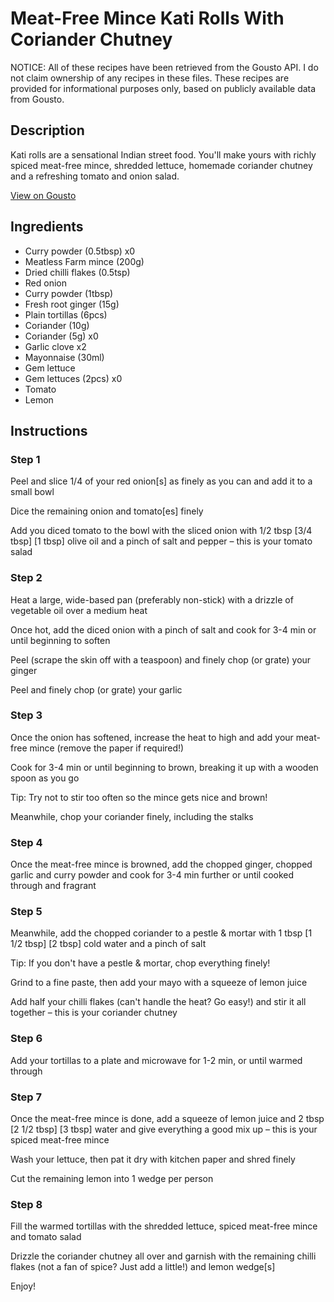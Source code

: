 # Meat-Free Mince Kati Rolls With Coriander Chutney

NOTICE: All of these recipes have been retrieved from the Gousto API. I do not claim ownership of any recipes in these files. These recipes are provided for informational purposes only, based on publicly available data from Gousto.

## Description

Kati rolls are a sensational Indian street food. You'll make yours with richly spiced meat-free mince, shredded lettuce, homemade coriander chutney and a refreshing tomato and onion salad.

[View on Gousto](https://www.gousto.co.uk/recipes/cookbook/meat-free-mince-kati-rolls-with-coriander-chutney)

## Ingredients

- Curry powder (0.5tbsp) x0
- Meatless Farm mince (200g)
- Dried chilli flakes (0.5tsp)
- Red onion
- Curry powder (1tbsp)
- Fresh root ginger (15g)
- Plain tortillas (6pcs)
- Coriander (10g)
- Coriander (5g) x0
- Garlic clove x2
- Mayonnaise (30ml)
- Gem lettuce
- Gem lettuces (2pcs) x0
- Tomato
- Lemon

## Instructions


### Step 1

Peel and slice 1/4 of your<span class="text-danger"> </span>red onion[s] as finely as you can and add it to a small bowl

Dice the remaining onion and tomato[es] finely

Add you diced tomato to the bowl with the sliced onion with 1/2 tbsp <span class="text-purple">[3/4 tbsp]</span> <span class="text-danger">[1 tbsp]</span> olive oil and a pinch of salt and pepper – this is your tomato salad


### Step 2

Heat a large, wide-based pan (preferably non-stick) with a drizzle of vegetable oil over a medium heat

Once hot, add the diced onion with a pinch of salt and cook for 3-4 min or until beginning to soften

Peel (scrape the skin off with a teaspoon) and finely chop (or grate) your ginger

Peel and finely chop (or grate) your garlic


### Step 3

Once the onion has softened, increase the heat to high and add your meat-free mince (remove the paper if required!)

Cook for 3-4 min or until beginning to brown, breaking it up with a wooden spoon as you go

Tip: Try not to stir too often so the mince gets nice and brown!

Meanwhile, chop your coriander finely, including the stalks


### Step 4

Once the meat-free mince is browned, add the chopped ginger, chopped garlic and curry powder and cook for 3-4 min further or until cooked through and fragrant


### Step 5

Meanwhile, add the chopped coriander to a pestle & mortar with 1 tbsp <span class="text-purple">[1 1/2 tbsp]</span><span class="text-danger"> [2 tbsp] </span>cold water and a pinch of salt

Tip: If you don't have a pestle & mortar, chop everything finely!

Grind to a fine paste, then add your mayo with a squeeze of<span class="text-danger"> </span>lemon juice

Add half your chilli flakes (can't handle the heat? Go easy!) and stir it all together – this is your coriander chutney


### Step 6

Add your tortillas to a plate and microwave for 1-2 min, or until warmed through


### Step 7

Once the meat-free mince is done, add a squeeze of lemon juice and 2 tbsp <span class="text-purple">[2 1/2 tbsp]</span> <span class="text-danger">[3 tbsp]</span> water and give everything a good mix up – this is your spiced meat-free mince

Wash your lettuce, then pat it dry with kitchen paper and shred finely

Cut the remaining lemon into 1 wedge per person

### Step 8

Fill the warmed tortillas with the shredded lettuce, spiced meat-free mince and tomato salad

Drizzle the coriander chutney all over and garnish with the remaining chilli flakes (not a fan of spice? Just add a little!) and lemon wedge[s]

Enjoy!

